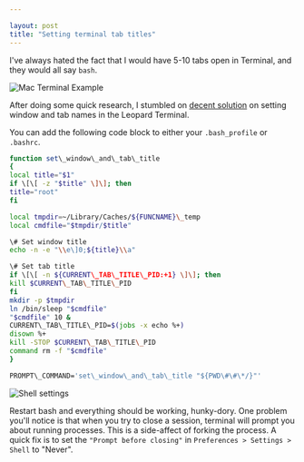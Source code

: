 ```yaml
---

layout: post
title: "Setting terminal tab titles"
---
```


I've always hated the fact that I would have 5-10 tabs open in Terminal, and they would all say `bash`.

![Mac Terminal Example](http://tech.karbassi.com/images/posts/2009-08-28/screen1.png "Mac Terminal Example")

After doing some quick research, I stumbled on [decent solution](http://pseudogreen.org/blog/set_tab_names_in_leopard_terminal.html) on setting window and tab names in the Leopard Terminal.

You can add the following code block to either your `.bash_profile` or `.bashrc`.

```bash
function set\_window\_and\_tab\_title
{
local title="$1"
if \[\[ -z "$title" \]\]; then
title="root"
fi

local tmpdir=~/Library/Caches/${FUNCNAME}\_temp
local cmdfile="$tmpdir/$title"

\# Set window title
echo -n -e "\\e\]0;${title}\\a"

\# Set tab title
if \[\[ -n ${CURRENT\_TAB\_TITLE\_PID:+1} \]\]; then
kill $CURRENT\_TAB\_TITLE\_PID
fi
mkdir -p $tmpdir
ln /bin/sleep "$cmdfile"
"$cmdfile" 10 &
CURRENT\_TAB\_TITLE\_PID=$(jobs -x echo %+)
disown %+
kill -STOP $CURRENT\_TAB\_TITLE\_PID
command rm -f "$cmdfile"
}

PROMPT\_COMMAND='set\_window\_and\_tab\_title "${PWD\#\#\*/}"'
```

![Shell settings](http://tech.karbassi.com/images/posts/2009-08-28/screen2.png "Shell settings")

Restart bash and everything should be working, hunky-dory. One problem you'll notice is that when you try to close a session, terminal will prompt you about running processes. This is a side-affect of forking the process. A quick fix is to set the `"Prompt before closing"` in `Preferences > Settings > Shell` to "Never".
